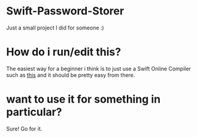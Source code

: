 # Swift-Password-Storer
Just a small project I did for someone :)
# How do i run/edit this?
The easiest way for a beginner i think is to just use a Swift Online Compiler such as [this](https://www.programiz.com/swift/online-compiler/) and it should be pretty easy from there.
# want to use it for something in particular?
Sure! Go for it.
